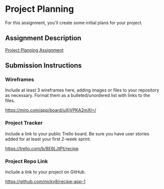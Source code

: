 # Project Planning
For this assignment, you'll create some initial plans for your project.

## Assignment Description
[Project Planning Assignment](https://education.launchcode.org/liftoff/modules/assignments/project-planning)

## Submission Instructions

### Wireframes

Include at least 3 wireframes here, adding images or files to your repository as necessary. Format them as a bulleted/unordered list with links to the files.

https://miro.com/app/board/uXjVPKA2mXI=/

### Project Tracker

Include a link to your public Trello board. Be sure you have user stories added for at least your first 2-week sprint.

https://trello.com/b/8E6LJtPt/recipe
### Project Repo Link

Include a link to your project on GitHub.

https://github.com/nickv8/recipe-app-1